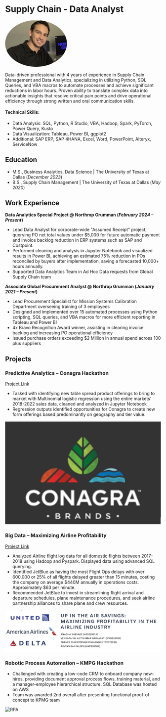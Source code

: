 

# Supply Chain - Data Analyst

<img src="/assests/Headshot1.png" width="200" style="border-radius: 50%;">

Data-driven professional with 4 years of experience in Supply Chain Management and Data Analytics, specializing in utilizing Python, SQL Queries, and VBA macros to automate processes and achieve significant reductions in labor hours. Proven ability to translate complex data into actionable insights that resolve critical pain points and drive operational efficiency through strong written and oral communication skills. 

#### Technical Skills:
 - Data Analysis: SQL, Python, R Studio, VBA, Hadoop, Spark, PyTorch, Power Query, Kusto
 - Data Visualization: Tableau, Power BI, ggplot2
 - Additional: SAP ERP, SAP 4HANA, Excel, Word, PowerPoint, Alteryx, ServiceNow


## Education						       		
- M.S., Business Analytics, Data Science	| The University of Texas at Dallas (_December 2023_)	 			        	
- B.S., Supply Chain Management | The University of Texas at Dallas (_May 2020_)

## Work Experience
**Data Analytics Special Project @ Northrop Grumman (_February 2024 – Present_)**
-	Lead Data Analyst for corporate-wide "Assumed Receipt" project, querying PO net total values under $5,000 for future automatic payment and invoice backlog reduction in ERP systems such as SAP and Costpoint.
-	Performed cleaning and analysis in Jupyter Notebook and visualized results in Power BI, achieving an estimated 75% reduction in POs reconciled by buyers after implementation, saving a forecasted 10,000+ hours annually.
-	Supported Data Analytics Team in Ad Hoc Data requests from Global Supply Chain team

**Associate Global Procurement Analyst @ Northrop Grumman (_January 2021 – Present_)**			 
-	Lead Procurement Specialist for Mission Systems Calibration Department overseeing training of 3 employees
-	Designed and implemented over 15 automated processes using Python scripting, SQL queries, and VBA macros for more efficient reporting in Tableau and Power BI
-	4x Bravo Recognition Award winner, assisting in clearing invoice backlog and increasing PO operational efficiency 
-	Issued purchase orders exceeding $2 Million in annual spend across 100 plus suppliers


## Projects
### Predictive Analytics – Conagra Hackathon 

[Project Link](Projects/BUAN6337_FinalReport2.docx)

-	Tasked with identifying new table spread product offerings to bring to market with Multinomial logistic regression using the entire markets’ 2018-2022 sales data, cleaned and analyzed in Jupyter Notebook
-	Regression outputs identified opportunities for Conagra to create new form offerings based predominantly on geography and tier value.


![Conagara](/assests/Predic.png)


### Big Data – Maximizing Airline Profitability 

[Project Link](Projects/Big_Data_Final_Project.pptx)

-	Analyzed Airline flight log data for all domestic flights between 2017-2018 using Hadoop and Pyspark. Displayed data using advanced SQL querying.
-	Identified JetBlue as having the most Flight Ops delays with over 600,000 or 25% of all flights delayed greater than 15 minutes, costing the company on average $440M annually in operations costs. Approximately $63 per minute.
-	Recommended JetBlue to invest in streamlining flight arrival and departure schedules, plane maintenance procedures, and seek airline partnership alliances to share plane and crew resources.

![Big Data](/assests/Big_Data.png)


### Robotic Process Automation – KMPG Hackathon 

-	Challenged with creating a low-code CRM to onboard company new-hires, providing document approval process flows, training material, and a manager-employee hierarchical structure. SQL Database was hosted on AWS 
-	Team was awarded 2nd overall after presenting functional proof-of-concept to KPMG team

![RPA](Projects/RPA.png)

